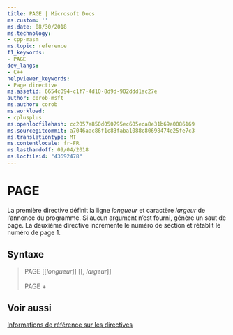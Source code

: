 ```yaml
---
title: PAGE | Microsoft Docs
ms.custom: ''
ms.date: 08/30/2018
ms.technology:
- cpp-masm
ms.topic: reference
f1_keywords:
- PAGE
dev_langs:
- C++
helpviewer_keywords:
- Page directive
ms.assetid: 6654c094-c1f7-4d10-8d9d-902ddd1ac27e
author: corob-msft
ms.author: corob
ms.workload:
- cplusplus
ms.openlocfilehash: cc2057a850d050795ec605eca8e31b69a0086169
ms.sourcegitcommit: a7046aac86f1c83faba1088c80698474e25fe7c3
ms.translationtype: MT
ms.contentlocale: fr-FR
ms.lasthandoff: 09/04/2018
ms.locfileid: "43692478"
---
```

# <a name="page"></a>PAGE

La première directive définit la ligne *longueur* et caractère *largeur* de l’annonce du programme. Si aucun argument n’est fourni, génère un saut de page. La deuxième directive incrémente le numéro de section et rétablit le numéro de page 1.

## <a name="syntax"></a>Syntaxe

> PAGE [[*longueur*]] [[, *largeur*]]<br/><br/>
> PAGE +

## <a name="see-also"></a>Voir aussi

[Informations de référence sur les directives](../../assembler/masm/directives-reference.md)<br/>